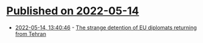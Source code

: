 # [Published on 2022-05-14](index.md)

* [2022-05-14, 13:40:46](https://news.ycombinator.com/item?id=31377824) - [The strange detention of EU diplomats returning from Tehran](https://responsiblestatecraft.org/2022/05/14/the-strange-detention-of-eu-diplomats-returning-from-tehran/)
